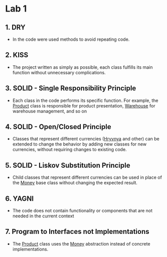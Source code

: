# Lab 1

## 1. DRY
- In the code were used methods to avoid repeating code.

## 2. KISS
- The project written as simply as possible, each class fulfills its main function without unnecessary complications.

## 3. SOLID - Single Responsibility Principle
- Each class in the code performs its specific function. For example, the [Product](ClassLibrary1/Product.cs) class is responsible for product presentation, [Warehouse](ClassLibrary1/Warehouse.cs) for warehouse management, and so on

## 4. SOLID - Open/Closed Principle
- Classes that represent different currencies ([Hryvnya](ClassLibrary1/Hryvnya.cs) and other) can be extended to change the behavior by adding new classes for new currencies, without requiring changes to existing code.

## 5. SOLID - Liskov Substitution Principle
- Child classes that represent different currencies can be used in place of the [Money](ClassLibrary1/Money.cs) base class without changing the expected result.

## 6. YAGNI
- The code does not contain functionality or components that are not needed in the current context

## 7. Program to Interfaces not Implementations
- The [Product](ClassLibrary1/Product.cs) class uses the [Money](ClassLibrary1/Money.cs) abstraction instead of concrete implementations.
